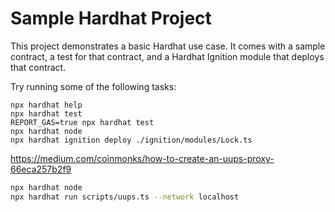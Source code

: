 # Sample Hardhat Project

This project demonstrates a basic Hardhat use case. It comes with a sample contract, a test for that contract, and a Hardhat Ignition module that deploys that contract.

Try running some of the following tasks:

```shell
npx hardhat help
npx hardhat test
REPORT_GAS=true npx hardhat test
npx hardhat node
npx hardhat ignition deploy ./ignition/modules/Lock.ts
```

https://medium.com/coinmonks/how-to-create-an-uups-proxy-66eca257b2f9

```bash
npx hardhat node
npx hardhat run scripts/uups.ts --network localhost
```
